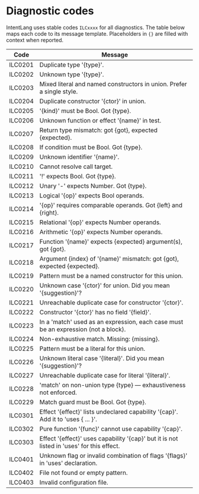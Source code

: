 # Diagnostic codes

IntentLang uses stable codes `ILCxxxx` for all diagnostics. The table below maps each code to its message template. Placeholders in `{}` are filled with context when reported.

| Code    | Message                                                                                   |
| ------- | ----------------------------------------------------------------------------------------- |
| ILC0201 | Duplicate type '{type}'.                                                                  |
| ILC0202 | Unknown type '{type}'.                                                                    |
| ILC0203 | Mixed literal and named constructors in union. Prefer a single style.                     |
| ILC0204 | Duplicate constructor '{ctor}' in union.                                                  |
| ILC0205 | '{kind}' must be Bool. Got {type}.                                                        |
| ILC0206 | Unknown function or effect '{name}' in test.                                              |
| ILC0207 | Return type mismatch: got {got}, expected {expected}.                                     |
| ILC0208 | If condition must be Bool. Got {type}.                                                    |
| ILC0209 | Unknown identifier '{name}'.                                                              |
| ILC0210 | Cannot resolve call target.                                                               |
| ILC0211 | '!' expects Bool. Got {type}.                                                             |
| ILC0212 | Unary '-' expects Number. Got {type}.                                                     |
| ILC0213 | Logical '{op}' expects Bool operands.                                                     |
| ILC0214 | '{op}' requires comparable operands. Got {left} and {right}.                              |
| ILC0215 | Relational '{op}' expects Number operands.                                                |
| ILC0216 | Arithmetic '{op}' expects Number operands.                                                |
| ILC0217 | Function '{name}' expects {expected} argument(s), got {got}.                              |
| ILC0218 | Argument {index} of '{name}' mismatch: got {got}, expected {expected}.                    |
| ILC0219 | Pattern must be a named constructor for this union.                                       |
| ILC0220 | Unknown case '{ctor}' for union. Did you mean '{suggestion}'?                             |
| ILC0221 | Unreachable duplicate case for constructor '{ctor}'.                                      |
| ILC0222 | Constructor '{ctor}' has no field '{field}'.                                              |
| ILC0223 | In a 'match' used as an expression, each case must be an expression (not a block).        |
| ILC0224 | Non-exhaustive match. Missing: {missing}.                                                 |
| ILC0225 | Pattern must be a literal for this union.                                                 |
| ILC0226 | Unknown literal case '{literal}'. Did you mean '{suggestion}'?                            |
| ILC0227 | Unreachable duplicate case for literal '{literal}'.                                       |
| ILC0228 | 'match' on non-union type {type} — exhaustiveness not enforced.                           |
| ILC0229 | Match guard must be Bool. Got {type}.                                                     |
| ILC0301 | Effect '{effect}' lists undeclared capability '{cap}'. Add it to 'uses { ... }'.          |
| ILC0302 | Pure function '{func}' cannot use capability '{cap}'.                                     |
| ILC0303 | Effect '{effect}' uses capability '{cap}' but it is not listed in 'uses' for this effect. |
| ILC0401 | Unknown flag or invalid combination of flags '{flags}' in 'uses' declaration.             |
| ILC0402 | File not found or empty pattern.                                                          |
| ILC0403 | Invalid configuration file.                                                               |
